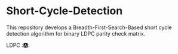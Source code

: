 # Short-Cycle-Detection
This repository develops a Breadth-First-Search-Based short cycle detection algorithm for binary LDPC parity check matrix. 


LDPC ::a::
